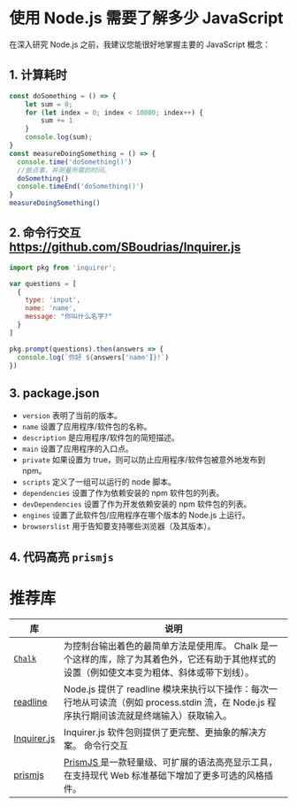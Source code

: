 # 使用 Node.js 需要了解多少 JavaScript

在深入研究 Node.js 之前，我建议您能很好地掌握主要的 JavaScript 概念：


## 1. 计算耗时

```js
const doSomething = () => {
    let sum = 0;
    for (let index = 0; index < 10000; index++) {
        sum += 1
    }
    console.log(sum);
}
const measureDoingSomething = () => {
  console.time('doSomething()')
  //做点事，并测量所需的时间。
  doSomething()
  console.timeEnd('doSomething()')
}
measureDoingSomething()
```

## 2. 命令行交互 https://github.com/SBoudrias/Inquirer.js
```js
import pkg from 'inquirer';

var questions = [
  {
    type: 'input',
    name: 'name',
    message: "你叫什么名字?"
  }
]

pkg.prompt(questions).then(answers => {
  console.log(`你好 ${answers['name']}!`)
})
```
## 3. package.json

+ `version` 表明了当前的版本。
+ `name` 设置了应用程序/软件包的名称。
+ `description` 是应用程序/软件包的简短描述。
+ `main` 设置了应用程序的入口点。
+ `private` 如果设置为 true，则可以防止应用程序/软件包被意外地发布到 npm。
+ `scripts` 定义了一组可以运行的 node 脚本。
+ `dependencies` 设置了作为依赖安装的 npm 软件包的列表。
+ `devDependencies` 设置了作为开发依赖安装的 npm 软件包的列表。
+ `engines` 设置了此软件包/应用程序在哪个版本的 Node.js 上运行。
+ `browserslist` 用于告知要支持哪些浏览器（及其版本）。

## 4. 代码高亮 `prismjs`
# 推荐库
|库|说明|
|--|---|
|[`Chalk`](https://github.com/chalk/chalk)|为控制台输出着色的最简单方法是使用库。 Chalk 是一个这样的库，除了为其着色外，它还有助于其他样式的设置（例如使文本变为粗体、斜体或带下划线）。|
|[readline](http://nodejs.cn/api/readline.html)|Node.js 提供了 readline 模块来执行以下操作：每次一行地从可读流（例如 process.stdin 流，在 Node.js 程序执行期间该流就是终端输入）获取输入。|
|[Inquirer.js](https://github.com/SBoudrias/Inquirer.js)|Inquirer.js 软件包则提供了更完整、更抽象的解决方案。 命令行交互|
|[prismjs](https://prismjs.com/#basic-usage) | [PrismJS <i class="bi bi-github"></i>](https://github.com/PrismJS/prism)   是一款轻量级、可扩展的语法高亮显示工具，在支持现代 Web 标准基础下增加了更多可选的风格插件。|